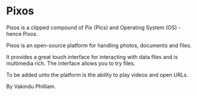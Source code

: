 # Pixos
Pixos is a clipped compound of Pix (Pics) and Operating System (OS) - hence Pixos. 

Pixos is an open-source platform for handling photos, documents and files. 

It provides a great touch interface for interacting with data files and is multimedia rich.
The interface allows you to try files.

To be added unto the platform is the ability to play videos and open URLs.  

By Vakindu Philliam.
